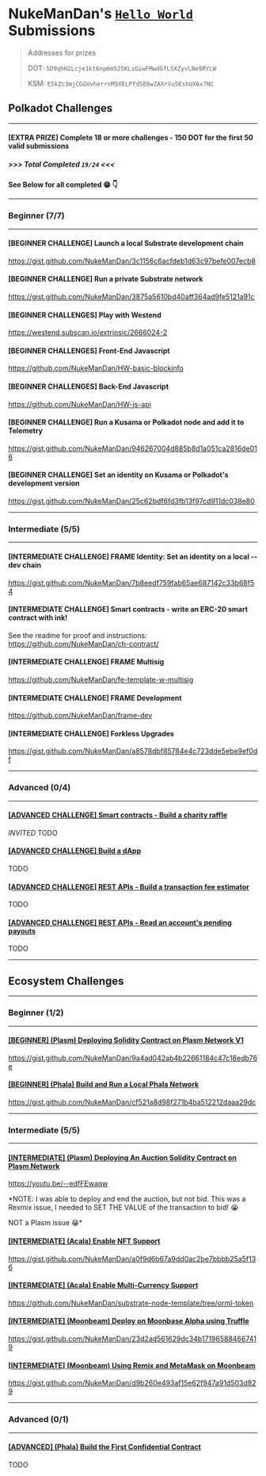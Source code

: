 # NukeManDan's [`Hello World`](https://gitcoin.co/hackathon/polkadot) Submissions

> Addresses for prizes
>
> DOT: `5D9qhH2Lcje1kt6np6m525KLsGiwFMwdGfLSXZyvLNe9RYLW`
>
> KSM: `E5kZc3mjCGGUvherrnM5XELPfdSE6wZAXrVu5EshUX6x7NC`

## Polkadot Challenges

---

#### [EXTRA PRIZE] Complete 18 or more challenges - 150 DOT for the first 50 valid submissions

##### >>> ***Total Completed `19/24`*** <<<

**See Below for all completed :grin: :point_down:**

---

### Beginner (7/7)

---

#### [BEGINNER CHALLENGE] Launch a local Substrate development chain 
https://gist.github.com/NukeManDan/3c1156c6acfdeb1d63c97befe007ecb8

####  [BEGINNER CHALLENGE] Run a private Substrate network
https://gist.github.com/NukeManDan/3875a5610bd40aff364ad9fe5121a91c

####  [BEGINNER CHALLENGES] Play with Westend
https://westend.subscan.io/extrinsic/2666024-2

#### [BEGINNER CHALLENGES] Front-End Javascript
https://github.com/NukeManDan/HW-basic-blockinfo

#### [BEGINNER CHALLENGES] Back-End Javascript
https://github.com/NukeManDan/HW-js-api

#### [BEGINNER CHALLENGE] Run a Kusama or Polkadot node and add it to Telemetry
https://gist.github.com/NukeManDan/946267004d885b8d1a051ca2816de016

#### [BEGINNER CHALLENGE] Set an identity on Kusama or Polkadot's development version
https://gist.github.com/NukeManDan/25c62bdf6fd3fb13f97cd911dc038e80

---

### Intermediate (5/5)

---

#### [INTERMEDIATE CHALLENGE] FRAME Identity: Set an identity on a local --dev chain

https://gist.github.com/NukeManDan/7b8eedf759fab65ae687142c33b68f54


#### [INTERMEDIATE CHALLENGE] Smart contracts - write an ERC-20 smart contract with ink!

See the readme for proof and instructions:
https://github.com/NukeManDan/ch-contract/

#### [INTERMEDIATE CHALLENGE] FRAME Multisig

https://github.com/NukeManDan/fe-template-w-multisig

#### [INTERMEDIATE CHALLENGE] FRAME Development

https://github.com/NukeManDan/frame-dev

#### [INTERMEDIATE CHALLENGE] Forkless Upgrades

https://gist.github.com/NukeManDan/a8578dbf85784e4c723dde5ebe9ef0df

---

### Advanced (0/4)

---

#### [[ADVANCED CHALLENGE] Smart contracts - Build a charity raffle](https://gitcoin.co/issue/Polkadot-Network/hello-world-by-polkadot/3/100023929)

*INVITED* TODO

#### [[ADVANCED CHALLENGE] Build a dApp](https://gitcoin.co/issue/Polkadot-Network/hello-world-by-polkadot/2/100023928)

TODO

#### [[ADVANCED CHALLENGE] REST APIs - Build a transaction fee estimator](https://gitcoin.co/issue/Polkadot-Network/hello-world-by-polkadot/4/100023930)

TODO

#### [[ADVANCED CHALLENGE] REST APIs - Read an account's pending payouts](https://gitcoin.co/issue/Polkadot-Network/hello-world-by-polkadot/5/100023931)

TODO

---

## Ecosystem Challenges

---

### Beginner (1/2)

---

#### [[BEGINNER] (Plasm) Deploying Solidity Contract on Plasm Network V1](https://gitcoin.co/issue/staketechnologies/hello-world-by-polkadot/6/100023960)

https://gist.github.com/NukeManDan/9a4ad042ab4b22661184c47c18edb76e

#### [[BEGINNER] (Phala) Build and Run a Local Phala Network](https://gitcoin.co/issue/Phala-Network/hello-world-by-polkadot/1/100023945)

https://gist.github.com/NukeManDan/cf521a8d98f271b4ba512212daaa29dc


---

### Intermediate (5/5)

---

#### [[INTERMEDIATE] (Plasm) Deploying An Auction Solidity Contract on Plasm Network](https://gitcoin.co/issue/staketechnologies/hello-world-by-polkadot/5/100023959)

https://youtu.be/--edfFEwaqw

*NOTE: I was able to deploy and end the auction, but not bid. This was a Rexmix issue, I needed to SET THE VALUE of the transaction to bid! :sob:

NOT a Plasm issue :grin:*

#### [[INTERMEDIATE] (Acala) Enable NFT Support](https://gitcoin.co/issue/AcalaNetwork/polakdot-hello-world-acala/1/100023951)

https://gist.github.com/NukeManDan/a0f9d6b67a9dd0ac2be7bbbb25a5f136

#### [[INTERMEDIATE] (Acala) Enable Multi-Currency Support](https://gitcoin.co/issue/AcalaNetwork/polakdot-hello-world-acala/2/100023952)

https://github.com/NukeManDan/substrate-node-template/tree/orml-token

#### [[INTERMEDIATE] (Moonbeam) Deploy on Moonbase Alpha using Truffle](https://gitcoin.co/issue/PureStake/gitcoin-hello-world-by-moonbeam/1/100023953)

https://gist.github.com/NukeManDan/23d2ad561629dc34b171965884667419

#### [[INTERMEDIATE] (Moonbeam) Using Remix and MetaMask on Moonbeam](https://gitcoin.co/issue/PureStake/gitcoin-hello-world-by-moonbeam/3/100023962)

https://gist.github.com/NukeManDan/d9b260e493af15e62f947a91d503d829

---

### Advanced (0/1)

---

#### [[ADVANCED] (Phala) Build the First Confidential Contract](https://gitcoin.co/issue/Phala-Network/hello-world-by-polkadot/2/100023947)

TODO
